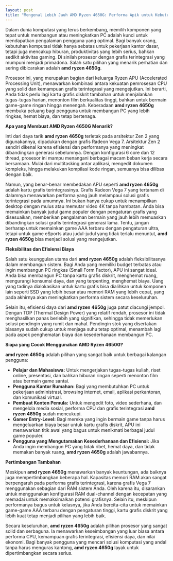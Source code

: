 ```yaml
---
layout: post
title: "Mengenal Lebih Jauh AMD Ryzen 4650G: Performa Apik untuk Kebutuhan Sehari-hari dan Lebih"
---
```


Dalam dunia komputasi yang terus berkembang, memilih komponen yang tepat untuk membangun atau meningkatkan PC adalah kunci untuk mendapatkan pengalaman pengguna yang optimal. Bagi banyak orang, kebutuhan komputasi tidak hanya sebatas untuk pekerjaan kantor dasar, tetapi juga mencakup hiburan, produktivitas yang lebih serius, bahkan sedikit aktivitas gaming. Di sinilah prosesor dengan grafis terintegrasi yang mumpuni menjadi primadona. Salah satu pilihan yang menarik perhatian dan sering dibicarakan adalah **amd ryzen 4650g**.

Prosesor ini, yang merupakan bagian dari keluarga Ryzen APU (Accelerated Processing Unit), menawarkan kombinasi antara kekuatan pemrosesan CPU yang solid dan kemampuan grafis terintegrasi yang mengejutkan. Ini berarti, Anda tidak perlu lagi kartu grafis diskrit tambahan untuk menjalankan tugas-tugas harian, menonton film berkualitas tinggi, bahkan untuk bermain game-game ringan hingga menengah. Keberadaan **amd ryzen 4650g** membuka peluang bagi pengguna untuk membangun PC yang lebih ringkas, hemat biaya, dan tetap bertenaga.

**Apa yang Membuat AMD Ryzen 4650G Menarik?**

Inti dari daya tarik **amd ryzen 4650g** terletak pada arsitektur Zen 2 yang digunakannya, dipadukan dengan grafis Radeon Vega 7. Arsitektur Zen 2 sendiri dikenal karena efisiensi dan performanya yang meningkat dibandingkan generasi sebelumnya. Dengan konfigurasi 6 core dan 12 thread, prosesor ini mampu menangani berbagai macam beban kerja secara bersamaan. Mulai dari multitasking antar aplikasi, mengedit dokumen kompleks, hingga melakukan kompilasi kode ringan, semuanya bisa dilibas dengan baik.

Namun, yang benar-benar membedakan APU seperti **amd ryzen 4650g** adalah kartu grafis terintegrasinya. Grafis Radeon Vega 7 yang tertanam di dalamnya menawarkan performa yang jauh melampaui solusi grafis terintegrasi pada umumnya. Ini bukan hanya cukup untuk menampilkan desktop dengan mulus atau memutar video 4K tanpa hambatan. Anda bisa memainkan banyak judul game populer dengan pengaturan grafis yang disesuaikan, memberikan pengalaman bermain yang jauh lebih memuaskan dibandingkan solusi grafis terintegrasi generasi lama. Tentu, jangan berharap untuk memainkan game AAA terbaru dengan pengaturan ultra, tetapi untuk game eSports atau judul-judul yang tidak terlalu menuntut, **amd ryzen 4650g** bisa menjadi solusi yang mengejutkan.

**Fleksibilitas dan Efisiensi Biaya**

Salah satu keunggulan utama dari **amd ryzen 4650g** adalah fleksibilitasnya dalam membangun sistem. Bagi Anda yang memiliki budget terbatas atau ingin membangun PC ringkas (Small Form Factor), APU ini sangat ideal. Anda bisa membangun PC tanpa kartu grafis diskrit, menghemat ruang, mengurangi konsumsi daya, dan yang terpenting, menghemat biaya. Uang yang tadinya dialokasikan untuk kartu grafis bisa dialihkan untuk komponen lain seperti SSD yang lebih besar atau memori RAM yang lebih cepat, yang pada akhirnya akan meningkatkan performa sistem secara keseluruhan.

Selain itu, efisiensi daya dari **amd ryzen 4650g** juga patut diacungi jempol. Dengan TDP (Thermal Design Power) yang relatif rendah, prosesor ini tidak menghasilkan panas berlebih yang signifikan, sehingga tidak memerlukan solusi pendingin yang rumit dan mahal. Pendingin stok yang disertakan biasanya sudah cukup untuk menjaga suhu tetap optimal, menambah lagi pada aspek penghematan biaya dan kesederhanaan membangun PC.

**Siapa yang Cocok Menggunakan AMD Ryzen 4650G?**

**amd ryzen 4650g** adalah pilihan yang sangat baik untuk berbagai kalangan pengguna:

*   **Pelajar dan Mahasiswa:** Untuk mengerjakan tugas-tugas kuliah, riset online, presentasi, dan bahkan hiburan ringan seperti menonton film atau bermain game santai.
*   **Pengguna Kantor Rumahan:** Bagi yang membutuhkan PC untuk pekerjaan administrasi, browsing internet, email, aplikasi perkantoran, dan komunikasi virtual.
*   **Pembuat Konten Pemula:** Untuk mengedit foto, video sederhana, dan mengelola media sosial, performa CPU dan grafis terintegrasi **amd ryzen 4650g** sudah mencukupi.
*   **Gamer Entry-Level:** Bagi mereka yang ingin bermain game tanpa harus mengeluarkan biaya besar untuk kartu grafis diskrit, APU ini menawarkan titik awal yang bagus untuk menikmati berbagai judul game populer.
*   **Pengguna yang Mengutamakan Kesederhanaan dan Efisiensi:** Jika Anda ingin membangun PC yang tidak ribet, hemat daya, dan tidak memakan banyak ruang, **amd ryzen 4650g** adalah jawabannya.

**Pertimbangan Tambahan**

Meskipun **amd ryzen 4650g** menawarkan banyak keuntungan, ada baiknya juga mempertimbangkan beberapa hal. Kapasitas memori RAM akan sangat berpengaruh pada performa grafis terintegrasi, karena grafis Vega 7 menggunakan sebagian dari RAM sistem Anda. Oleh karena itu, disarankan untuk menggunakan konfigurasi RAM dual-channel dengan kecepatan yang memadai untuk memaksimalkan potensi grafisnya. Selain itu, meskipun performanya bagus untuk kelasnya, jika Anda bercita-cita untuk memainkan game-game AAA terbaru dengan pengaturan tinggi, kartu grafis diskrit yang lebih kuat tetap menjadi pilihan yang lebih baik.

Secara keseluruhan, **amd ryzen 4650g** adalah pilihan prosesor yang sangat solid dan serbaguna. Ia menawarkan keseimbangan yang luar biasa antara performa CPU, kemampuan grafis terintegrasi, efisiensi daya, dan nilai ekonomi. Bagi banyak pengguna yang mencari solusi komputasi yang andal tanpa harus menguras kantong, **amd ryzen 4650g** layak untuk dipertimbangkan secara serius.
